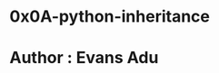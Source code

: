 0x0A-python-inheritance
=======================================
Author : Evans Adu
=======================================
